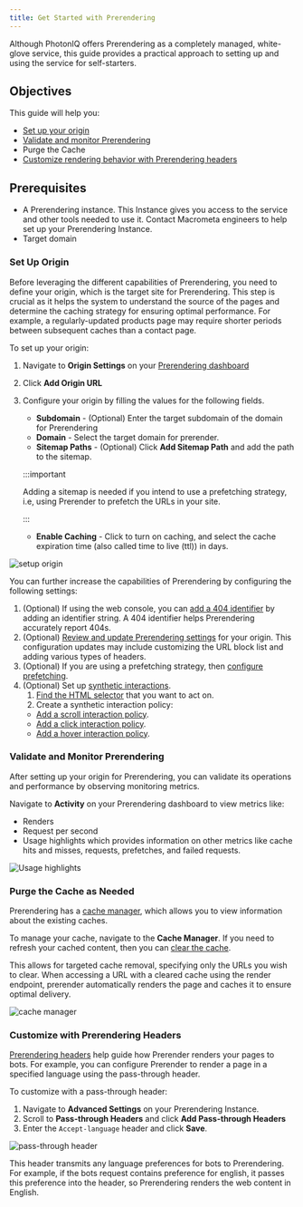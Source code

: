 ```yaml
---
title: Get Started with Prerendering
---
```


Although PhotonIQ offers Prerendering as a completely managed, white-glove service, this guide provides a practical approach to setting up and using the service for self-starters.

## Objectives

This guide will help you:

- [Set up your origin](../07-prerendering-management/manage-origins/manage-origins.md)
- [Validate and monitor Prerendering](../06-monitor-prerendering/validate-prerendering.md)
- Purge the Cache
- [Customize rendering behavior with Prerendering headers](../03-features/02-prerendering-headers/index.md)

## Prerequisites

- A Prerendering instance. This Instance gives you access to the service and other tools needed to use it. Contact Macrometa engineers to help set up your Prerendering Instance.
- Target domain 


### Set Up Origin

Before leveraging the different capabilities of Prerendering, you need to define your origin, which is the target site for Prerendering. This step is crucial as it helps the system to understand the source of the pages and determine the caching strategy for ensuring optimal performance. For example, a regularly-updated products page may require shorter periods between subsequent caches than a contact page. 

To set up your origin:

1. Navigate to **Origin Settings** on your [Prerendering dashboard](../07-prerendering-management/index.md)
1. Click **Add Origin URL**
1. Configure your origin by filling the values for the following fields.
    - **Subdomain** - (Optional) Enter the target subdomain of the domain for Prerendering
    - **Domain** - Select the target domain for prerender.
    - **Sitemap Paths** - (Optional) Click **Add Sitemap Path** and add the path to the sitemap. 
    
    :::important
    
    Adding a sitemap is needed if you intend to use a prefetching strategy, i.e, using Prerender to prefetch the URLs in your site.

    :::
    - **Enable Caching** - Click to turn on caching, and select the cache expiration time (also called time to live (ttl)) in days.

![setup origin](/img/photoniq/prerendering/set-up-origin.png)

You can further increase the capabilities of Prerendering by configuring the following settings:

1. (Optional) If using the web console, you can [add a 404 identifier](../07-prerendering-management/manage-404-identifiers.md) by adding an identifier string. A 404 identifier helps Prerendering accurately report 404s. 
1. (Optional) [Review and update Prerendering settings](../07-prerendering-management/prerendering-settings.md) for your origin. This configuration updates may include customizing the URL block list and adding various types of headers.
1. (Optional) If you are using a prefetching strategy, then [configure prefetching](../04-prerendering-strategies/01-prefetching/configure-prefetching.md).
1. (Optional) Set up [synthetic interactions](../03-features/01-synthetic-interactions/01-implementing-interaction/index.md).
   1. [Find the HTML selector](../03-features/01-synthetic-interactions/01-implementing-interaction/index.md) that you want to act on.
   2. Create a synthetic interaction policy:
    - [Add a scroll interaction policy](../03-features/01-synthetic-interactions/03-managing-synthetic-interaction-policies/manage-scroll-interactions.md).
    - [Add a click interaction policy](../03-features/01-synthetic-interactions/03-managing-synthetic-interaction-policies/manage-click-interactions.md).
    - [Add a hover interaction policy](../03-features/01-synthetic-interactions/03-managing-synthetic-interaction-policies/manage-hover-interactions.md).

### Validate and Monitor Prerendering

After setting up your origin for Prerendering, you can validate its operations and performance by observing monitoring metrics.

Navigate to **Activity** on your Prerendering dashboard to view metrics like:

- Renders
- Request per second
- Usage highlights which provides information on other metrics like cache hits and misses, requests, prefetches, and failed requests. 

![Usage highlights](/img/photoniq/prerendering/prerendering-metrics.png)

### Purge the Cache as Needed

Prerendering has a [cache manager](../07-prerendering-management/manage-cache/manage-cache.md), which allows you to view information about the existing caches. 

To manage your cache, navigate to the **Cache Manager**. If you need to refresh your cached content, then you can [clear the cache](../07-prerendering-management/manage-cache/).

This allows for targeted cache removal, specifying only the URLs you wish to clear. When accessing a URL with a cleared cache using the render endpoint, prerender automatically renders the page and caches it to ensure optimal delivery.

![cache manager](/img/photoniq/prerendering/cache-manager.png)

### Customize with Prerendering Headers

[Prerendering headers](../03-features/02-prerendering-headers/index.md) help guide how Prerender renders your pages to bots. For example, you can configure Prerender to render a page in a specified language using the pass-through header. 

To customize with a pass-through header:
1. Navigate to **Advanced Settings** on your Prerendering Instance.
1. Scroll to **Pass-through Headers** and click **Add Pass-through Headers**
1. Enter the `Accept-language` header and click **Save**.

![pass-through header](/img/photoniq/prerendering/accept-language.png)

This header transmits any language preferences for bots to Prerendering. For example, if the bots request contains preference for english, it passes this preference into the header, so Prerendering renders the web content in English.

